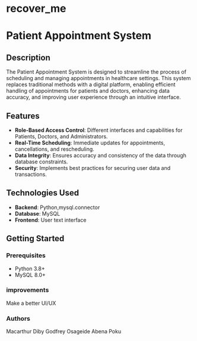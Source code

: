 # recover_me
# Patient Appointment System

## Description
The Patient Appointment System is designed to streamline the process of scheduling and managing appointments in healthcare settings. This system replaces traditional methods with a digital platform, enabling efficient handling of appointments for patients and doctors, enhancing data accuracy, and improving user experience through an intuitive interface.

## Features
- **Role-Based Access Control**: Different interfaces and capabilities for Patients, Doctors, and Administrators.
- **Real-Time Scheduling**: Immediate updates for appointments, cancellations, and rescheduling.
- **Data Integrity**: Ensures accuracy and consistency of the data through database constraints.
- **Security**: Implements best practices for securing user data and transactions.

## Technologies Used
- **Backend**: Python,mysql.connector
- **Database**: MySQL
- **Frontend**: User text interface

## Getting Started

### Prerequisites
- Python 3.8+
- MySQL 8.0+

### improvements
Make a better UI/UX

### Authors
Macarthur Diby
Godfrey Osageide
Abena Poku


